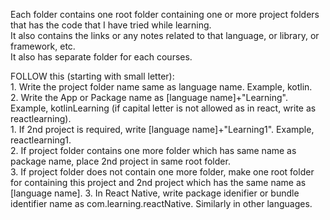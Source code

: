 Each folder contains one root folder containing one or more project folders that has the code that I have tried while learning.   
It also contains the links or any notes related to that language, or library, or framework, etc.   
It also has separate folder for each courses.   

FOLLOW this (starting with small letter):   
	1. Write the project folder name same as language name. Example, kotlin.   
	2. Write the App or Package name as [language name]+"Learning". Example, kotlinLearning (if capital letter is not allowed as in react, write as reactlearning).   
		1. If 2nd project is required, write [language name]+"Learning1". Example, reactlearning1.	
		2. If project folder contains one more folder which has same name as package name, place 2nd project in same root folder.	
		3. If project folder does not contain one more folder, make one root folder for containing this project and 2nd project which has the same name as [language name].	
	3. In React Native, write package idenifier or bundle identifier name as com.learning.reactNative. Similarly in other languages.   
